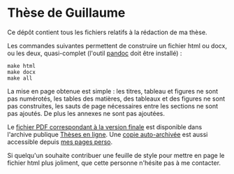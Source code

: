 # Thèse de Guillaume

Ce dépôt contient tous les fichiers relatifs à la rédaction de ma thèse.

Les commandes suivantes permettent de construire un fichier html ou docx, ou les
deux, quasi-complet (l'outil [pandoc](http://pandoc.org) doit être installé) :

```
make html
make docx
make all
```

La mise en page obtenue est simple : les titres, tableau et figures ne sont pas
numérotés, les tables des matières, des tableaux et des figures ne sont pas
construites, les sauts de page nécessaires entre les sections ne sont pas
ajoutés. De plus les annexes ne sont pas ajoutées.

Le [fichier PDF correspondant à la version finale][these-tel] est disponible
dans l'archive publique [Thèses en ligne][tel].
Une [copie auto-archivée][these-self-ar] est aussi accessible depuis
[mes pages perso][pages-perso].

Si quelqu'un souhaite contribuer une feuille de style pour mettre en page le
fichier html plus joliment, que cette personne n'hésite pas à me contacter.


[these-tel]: https://tel.archives-ouvertes.fr/tel-01281310

[tel]: https://tel.archives-ouvertes.fr

[these-self-ar]: https://framadrive.org/index.php/s/j1gVpJxXO7Ubryd/download

[pages-perso]: https://guilz.github.io

